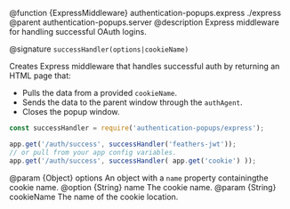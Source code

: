 @function {ExpressMiddleware} authentication-popups.express ./express
@parent authentication-popups.server
@description Express middleware for handling successful OAuth logins.

@signature `successHandler(options|cookieName)`

Creates Express middleware that handles successful auth by returning an HTML page that:
* Pulls the data from a provided `cookieName`.
* Sends the data to the parent window through the `authAgent`.
* Closes the popup window.

```js
const successHandler = require('authentication-popups/express');

app.get('/auth/success', successHandler('feathers-jwt'));
// or pull from your app config variables.
app.get('/auth/success', successHandler( app.get('cookie') ));
```

@param {Object} options An object with a `name` property containingthe cookie name.
@option {String} name The cookie name. 
@param {String} cookieName The name of the cookie location.
